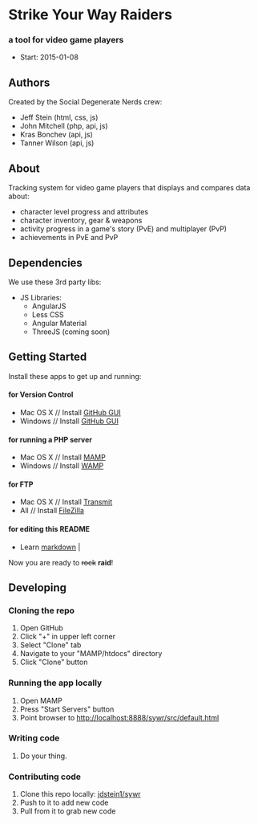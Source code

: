 # Strike Your Way Raiders

### a tool for video game players

* Start:  2015-01-08

## Authors

Created by the Social Degenerate Nerds crew:

* Jeff Stein (html, css, js)
* John Mitchell (php, api, js)
* Kras Bonchev (api, js)
* Tanner Wilson (api, js)

## About

Tracking system for video game players that displays and compares data about:

* character level progress and attributes
* character inventory, gear & weapons
* activity progress in a game's story (PvE) and multiplayer (PvP)
* achievements in PvE and PvP

## Dependencies

We use these 3rd party libs:

* JS Libraries:
  * AngularJS
  * Less CSS
  * Angular Material
  * ThreeJS (coming soon)

## Getting Started

Install these apps to get up and running:

#### for Version Control

* Mac OS X // Install [GitHub GUI](http://mac.github.com/)
* Windows // Install [GitHub GUI](http://windows.github.com/)

#### for running a PHP server

* Mac OS X // Install [MAMP](http://www.mamp.info/)
* Windows // Install [WAMP](http://www.wampserver.com/)

#### for FTP

* Mac OS X // Install [Transmit](http://www.panic.com/transmit/)
* All // Install [FileZilla](https://filezilla-project.org/download.php?show_all=1)

#### for editing this README

* Learn [markdown](https://github.com/adam-p/markdown-here/wiki/Markdown-Cheatsheet) |

Now you are ready to <s>rock</s> **raid**!

## Developing

### Cloning the repo

1. Open GitHub
2. Click "+" in upper left corner
3. Select "Clone" tab
4. Navigate to your "MAMP/htdocs" directory
5. Click "Clone" button

### Running the app locally

1. Open MAMP
2. Press "Start Servers" button
3. Point browser to [http://localhost:8888/sywr/src/default.html](http://localhost:8888/sywr/src/default.html)

### Writing code

1. Do your thing.

### Contributing code

1. Clone this repo locally: [jdstein1/sywr](https://github.com/jdstein1/sywr)
1. Push to it to add new code
1. Pull from it to grab new code

